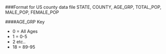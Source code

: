###Format for US county data file
STATE, COUNTY, AGE_GRP, TOTAL_POP, MALE_POP, FEMALE_POP

####AGE_GRP Key
* 0 = All Ages
* 1 = 0-5
* 2 etc..
* 18 = 89-95
